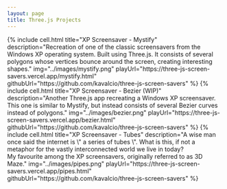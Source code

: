 ```yaml
---
layout: page
title: Three.js Projects
---
```

<!-- Here you can find some of the projects I have worked on in the past. -->

<div class="t-container">
    {%
        include cell.html
        title="XP Screensaver - Mystify"
        description="Recreation of one of the classic screensavers from the Windows XP operating system. Built using Three.js. It consists of several polygons whose vertices bounce around the screen, creating interesting shapes."
        img="../images/mystify.png"
        playUrl="https://three-js-screen-savers.vercel.app/mystify.html"
        githubUrl="https://github.com/kavalcio/three-js-screen-savers"
    %}
        {%
        include cell.html
        title="XP Screensaver - Bezier (WIP)"
        description="Another Three.js app recreating a Windows XP screensaver. This one is similar to Mystify, but instead consists of several Bezier curves instead of polygons."
        img="../images/bezier.png"
        playUrl="https://three-js-screen-savers.vercel.app/bezier.html"
        githubUrl="https://github.com/kavalcio/three-js-screen-savers"
    %}
    {%
        include cell.html
        title="XP Screensaver - Tubes"
        description="A wise man once said the internet is \" a series of tubes \". What is this, if not a metaphor for the vastly interconnected world we live in today? <br> My favourite among the XP screensavers, originally referred to as 3D Maze."
        img="../images/pipes.png"
        playUrl="https://three-js-screen-savers.vercel.app/pipes.html"
        githubUrl="https://github.com/kavalcio/three-js-screen-savers"
    %}
</div>
